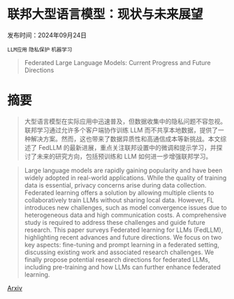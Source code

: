 # 联邦大型语言模型：现状与未来展望

发布时间：2024年09月24日

`LLM应用` `隐私保护` `机器学习`

> Federated Large Language Models: Current Progress and Future Directions

# 摘要

> 大型语言模型在实际应用中迅速普及，但数据收集中的隐私问题不容忽视。联邦学习通过允许多个客户端协作训练 LLM 而不共享本地数据，提供了一种解决方案。然而，这也带来了数据异质性和高通信成本等新挑战。本文综述了 FedLLM 的最新进展，重点关注联邦设置中的微调和提示学习，并探讨了未来的研究方向，包括预训练和 LLM 如何进一步增强联邦学习。

> Large language models are rapidly gaining popularity and have been widely adopted in real-world applications. While the quality of training data is essential, privacy concerns arise during data collection. Federated learning offers a solution by allowing multiple clients to collaboratively train LLMs without sharing local data. However, FL introduces new challenges, such as model convergence issues due to heterogeneous data and high communication costs. A comprehensive study is required to address these challenges and guide future research. This paper surveys Federated learning for LLMs (FedLLM), highlighting recent advances and future directions. We focus on two key aspects: fine-tuning and prompt learning in a federated setting, discussing existing work and associated research challenges. We finally propose potential research directions for federated LLMs, including pre-training and how LLMs can further enhance federated learning.

[Arxiv](https://arxiv.org/abs/2409.15723)